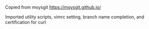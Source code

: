 Copied from msysgit
https://msysgit.github.io/

Imported utility scripts, vimrc setting, branch name completion, and certification for curl